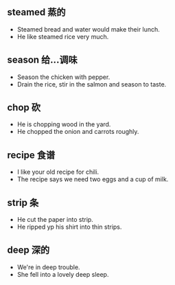 ## steamed 蒸的
* Steamed bread and water would make their lunch.
* He like steamed rice very much.

## season 给...调味
* Season the chicken with pepper.
* Drain the rice, stir in the salmon and season to taste.

## chop 砍
* He is chopping wood in the yard.
* He chopped the onion and carrots roughly.

## recipe 食谱
* I like your old recipe for chili.
* The recipe says we need two eggs and a cup of milk.

## strip 条
* He cut the paper into strip.
* He ripped yp his shirt into thin strips.

## deep 深的
* We're in deep trouble.
* She fell into a lovely deep sleep.
